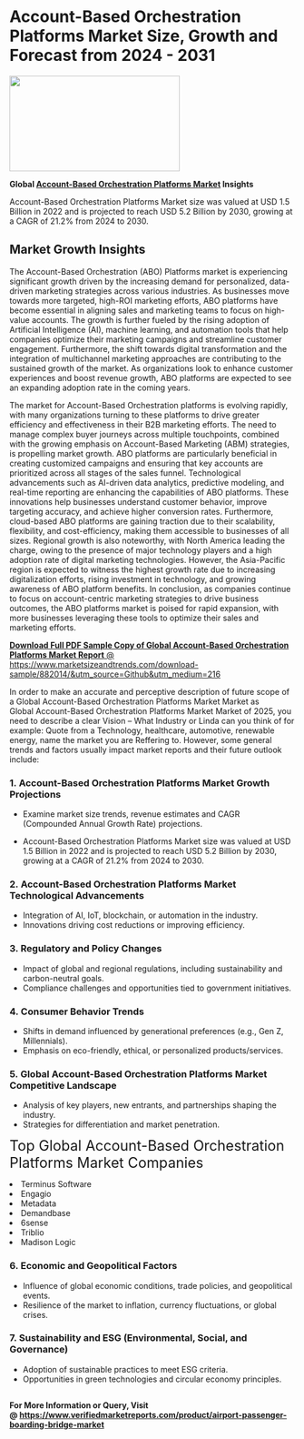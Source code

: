 <H1>Account-Based Orchestration Platforms Market Size, Growth and Forecast from 2024 - 2031</H1><img class="aligncenter size-medium wp-image-584254" src="https://thirdeyenews.in/wp-content/uploads/2024/09/Global-Market-Research-300x168.jpeg" alt="" width="300" height="168" /><p><strong>Global&nbsp;<a href="https://www.marketsizeandtrends.com/download-sample/882014/&amp;utm_source=Github&utm_medium=216">Account-Based Orchestration Platforms Market</a> Insights</strong></p><p>Account-Based Orchestration Platforms Market size was valued at USD 1.5 Billion in 2022 and is projected to reach USD 5.2 Billion by 2030, growing at a CAGR of 21.2% from 2024 to 2030.</p><p><h2>Market Growth Insights</h2> <p>The Account-Based Orchestration (ABO) Platforms market is experiencing significant growth driven by the increasing demand for personalized, data-driven marketing strategies across various industries. As businesses move towards more targeted, high-ROI marketing efforts, ABO platforms have become essential in aligning sales and marketing teams to focus on high-value accounts. The growth is further fueled by the rising adoption of Artificial Intelligence (AI), machine learning, and automation tools that help companies optimize their marketing campaigns and streamline customer engagement. Furthermore, the shift towards digital transformation and the integration of multichannel marketing approaches are contributing to the sustained growth of the market. As organizations look to enhance customer experiences and boost revenue growth, ABO platforms are expected to see an expanding adoption rate in the coming years.</p> <p><a href="#"></a></p> <p>The market for Account-Based Orchestration platforms is evolving rapidly, with many organizations turning to these platforms to drive greater efficiency and effectiveness in their B2B marketing efforts. The need to manage complex buyer journeys across multiple touchpoints, combined with the growing emphasis on Account-Based Marketing (ABM) strategies, is propelling market growth. ABO platforms are particularly beneficial in creating customized campaigns and ensuring that key accounts are prioritized across all stages of the sales funnel. Technological advancements such as AI-driven data analytics, predictive modeling, and real-time reporting are enhancing the capabilities of ABO platforms. These innovations help businesses understand customer behavior, improve targeting accuracy, and achieve higher conversion rates. Furthermore, cloud-based ABO platforms are gaining traction due to their scalability, flexibility, and cost-efficiency, making them accessible to businesses of all sizes. Regional growth is also noteworthy, with North America leading the charge, owing to the presence of major technology players and a high adoption rate of digital marketing technologies. However, the Asia-Pacific region is expected to witness the highest growth rate due to increasing digitalization efforts, rising investment in technology, and growing awareness of ABO platform benefits. In conclusion, as companies continue to focus on account-centric marketing strategies to drive business outcomes, the ABO platforms market is poised for rapid expansion, with more businesses leveraging these tools to optimize their sales and marketing efforts.</p> <p><a href="#"></p><p><span class=""><strong>Download Full PDF Sample Copy of Global Account-Based Orchestration Platforms Market Report</strong> @ <a href="https://www.marketsizeandtrends.com/download-sample/882014/&amp;utm_source=Github&utm_medium=216" target="_blank">https://www.marketsizeandtrends.com/download-sample/882014/&amp;utm_source=Github&utm_medium=216</a></span></p><p>In order to make an accurate and perceptive description of future scope of a Global&nbsp;Account-Based Orchestration Platforms Market Market as Global&nbsp;Account-Based Orchestration Platforms Market Market of 2025, you need to describe a clear Vision &ndash; What Industry or Linda can you think of for example: Quote from a Technology, healthcare, automotive, renewable energy, name the market you are Reffering to. However, some general trends and factors usually impact market reports and their future outlook include:</p><h3>1.&nbsp;<strong>Account-Based Orchestration Platforms Market Growth Projections</strong></h3><ul><li>Examine market size trends, revenue estimates and CAGR (Compounded Annual Growth Rate) projections.</li><li><p>Account-Based Orchestration Platforms Market size was valued at USD 1.5 Billion in 2022 and is projected to reach USD 5.2 Billion by 2030, growing at a CAGR of 21.2% from 2024 to 2030.</p></li></ul><h3>2.&nbsp;<strong>Account-Based Orchestration Platforms Market Technological Advancements</strong></h3><ul><li>Integration of AI, IoT, blockchain, or automation in the industry.</li><li>Innovations driving cost reductions or improving efficiency.</li></ul><h3>3.&nbsp;<strong>Regulatory and Policy Changes</strong></h3><ul><li>Impact of global and regional regulations, including sustainability and carbon-neutral goals.</li><li>Compliance challenges and opportunities tied to government initiatives.</li></ul><h3>4.&nbsp;<strong>Consumer Behavior Trends</strong></h3><ul><li>Shifts in demand influenced by generational preferences (e.g., Gen Z, Millennials).</li><li>Emphasis on eco-friendly, ethical, or personalized products/services.</li></ul><h3>5.&nbsp;<strong>Global Account-Based Orchestration Platforms Market Competitive Landscape</strong></h3><ul><li>Analysis of key players, new entrants, and partnerships shaping the industry.</li><li>Strategies for differentiation and market penetration.</li></ul><p data-pm-slice="1 1 []"><span style="color: inherit; font-family: inherit; font-size: 25px;">Top Global Account-Based Orchestration Platforms Market Companies</span></p><div class="" data-test-id=""><p><li>Terminus Software</li><li> Engagio</li><li> Metadata</li><li> Demandbase</li><li> 6sense</li><li> Triblio</li><li> Madison Logic</li></p></div><h3>6.&nbsp;<strong>Economic and Geopolitical Factors</strong></h3><ul><li>Influence of global economic conditions, trade policies, and geopolitical events.</li><li>Resilience of the market to inflation, currency fluctuations, or global crises.</li></ul><h3>7.&nbsp;<strong>Sustainability and ESG (Environmental, Social, and Governance)</strong></h3><ul><li>Adoption of sustainable practices to meet ESG criteria.</li><li>Opportunities in green technologies and circular economy principles.</li></ul><h2><strong style="font-size: 14px;">For More Information or Query, Visit @&nbsp;</strong><a style="background-color: #ffffff; font-size: 14px;" href="https://www.marketsizeandtrends.com/report/account-based-orchestration-platforms-market/" target="_blank">https://www.verifiedmarketreports.com/product/airport-passenger-boarding-bridge-market</a></h2>
